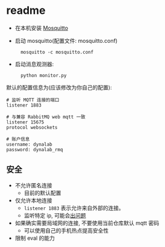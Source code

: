 # readme

- 在本机安装 [Mosquitto](https://mosquitto.org/download/)
- 启动 mosquitto(配置文件: mosquitto.conf)
    
        mosquitto -c mosquitto.conf

- 启动消息观测器:

        python monitor.py


默认的配置信息为(应该修改为你自己的配置):

```
# 监听 MQTT 连接的端口
listener 1883

# 与兼容 RabbitMQ web mqtt 一致
listener 15675
protocol websockets

# 账户信息
username: dynalab
password: dynalab_rmq
```

## 安全

- 不允许匿名连接
  - 目前的默认配置
- 仅允许本地连接
  - `listener 1883` 表示允许来自外部的连接。
  - 监听特定 ip, 可能会[出问题](https://stackoverflow.com/questions/66285014/why-does-my-mosquitto-broker-fail-to-start-on-boot-but-works-when-started-manua)
- 如果确实需要局域网的连接, 不要使用当前仓库默认 mqtt 密码
  - 可以使用自己的手机热点提高安全性
- 限制 eval 的能力

